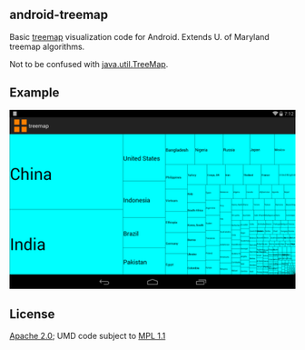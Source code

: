 ## android-treemap

Basic [treemap](http://en.wikipedia.org/wiki/Treemapping) visualization code for Android.
Extends U. of Maryland treemap algorithms.

Not to be confused with [java.util.TreeMap](http://docs.oracle.com/javase/6/docs/api/java/util/TreeMap.html).

## Example

![Screenshot](device-2013-12-24-191247.png)

## License

[Apache 2.0](http://www.apache.org/licenses/LICENSE-2.0); UMD code subject to [MPL 1.1](http://www.mozilla.org/MPL/)
